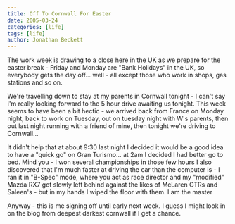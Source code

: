 ```yaml
---
title: Off To Cornwall For Easter
date: 2005-03-24
categories: [life]
tags: [life]
author: Jonathan Beckett
---
```


The work week is drawing to a close here in the UK as we prepare for the easter break - Friday and Monday are "Bank Holidays" in the UK, so everybody gets the day off... well - all except those who work in shops, gas stations and so on.

We're travelling down to stay at my parents in Cornwall tonight - I can't say I'm really looking forward to the 5 hour drive awaiting us tonight. This week seems to have been a bit hectic - we arrived back from France on Monday night, back to work on Tuesday, out on tuesday night with W's parents, then out last night running with a friend of mine, then tonight we're driving to Cornwall...

It didn't help that at about 9:30 last night I decided it would be a good idea to have a "quick go" on Gran Turismo... at 2am I decided I had better go to bed. Mind you - I won several championships in those few hours I also discovered that I'm much faster at driving the car than the computer is - I ran it in "B-Spec" mode, where you act as race director and my "modified" Mazda RX7 got slowly left behind against the likes of McLaren GTRs and Saleen's - but in my hands I wiped the floor with them. I am the master

Anyway - this is me signing off until early next week. I guess I might look in on the blog from deepest darkest cornwall if I get a chance.